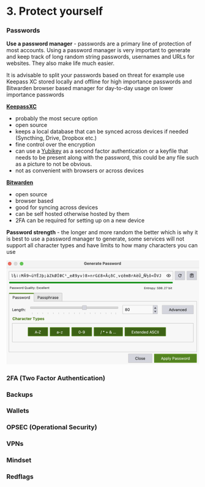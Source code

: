 # 3. Protect yourself

### Passwords

**Use a password manager** - passwords are a primary line of protection of most accounts. Using a password manager is very important to generate and keep track of long random string passwords, usernames and URLs for websites. They also make life much easier.

It is advisable to split your passwords based on threat for example use Keepass XC stored locally and offline for high importance passwords and Bitwarden browser based manager for day-to-day usage on lower importance passwords

****[**KeepassXC** ](https://keepassxc.org/)****

* probably the most secure option
* open source&#x20;
* keeps a local database that can be synced across devices if needed (Syncthing, Drive, Dropbox etc.)&#x20;
* fine control over the encryption
* can use a [Yubikey](https://www.yubico.com/) as a second factor authentication or a keyfile that needs to be present along with the password, this could be any file such as a picture to not be obvious.
* not as convenient with browsers or across devices

****[**Bitwarden**](https://bitwarden.com/)****

* open source&#x20;
* browser based
* good for syncing across devices
* can be self hosted otherwise hosted by them
* 2FA can be required for setting up on a new device

**Password strength** - the longer and more random the better which is why it is best to use a password manager to generate, some services will not support all character types and have limits to how many characters you can use

![KeepassXC password generator](.gitbook/assets/passw1.png)

### 2FA (Two Factor Authentication)



### Backups



### Wallets



### OPSEC (Operational Security)



### VPNs



### Mindset



### Redflags




